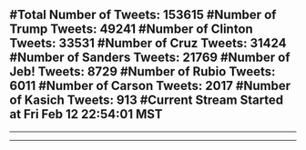 #Total Number of Tweets: 153615 
#Number of Trump Tweets: 49241
#Number of Clinton Tweets: 33531
#Number of Cruz Tweets: 31424
#Number of Sanders Tweets: 21769
#Number of Jeb! Tweets: 8729
#Number of Rubio Tweets: 6011
#Number of Carson Tweets: 2017
#Number of Kasich Tweets: 913
#Current Stream Started at Fri Feb 12 22:54:01 MST
---
---
---
